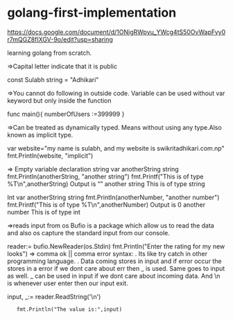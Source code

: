 # golang-first-implementation

https://docs.google.com/document/d/1ONjgRWpyu_YWcg4tS50OvWapFyy0r7mQGZ8fIXGV-9o/edit?usp=sharing


learning golang from scratch.

=>Capital letter indicate that it is public

const Sulabh string = "Adhikari"


=>You cannot do following in outside code. Variable can be used without var keyword but only inside the function

func main(){
numberOfUsers :=399999
}


=>Can be treated as dynamically typed. Means without using any type.Also known as implicit type.

var website="my name is sulabh, and my website is swikritadhikari.com.np"
       fmt.Println(website, "implicit")

=> Empty variable declaration
string
var anotherString string
fmt.Println(anotherString, "another string")
       fmt.Printf("This is of type %T\n",anotherString)
Output is “” another string
This is of type string


Int
var anotherString string
fmt.Println(anotherNumber, "another number")
       fmt.Printf("This is of type %T\n",anotherNumber)
Output is 0 another number
This is of type int

=>reads input from os
	Bufio is a package which allow us to read the data and also os capture the standard input from our console.

reader:= bufio.NewReader(os.Stdin)
       fmt.Println("Enter the rating for my new looks")
=> comma ok || comma error syntax:
	. Its like try catch in other programming language.
	. Data coming stores in input and if error occur the stores in a error if we dont care about err then _ is used. Same goes to input as well. _ can be used in input if we dont care about incoming data. And \n is whenever user enter then our input exit.

input, _:= reader.ReadString('\n')


       fmt.Println("The value is:",input)





